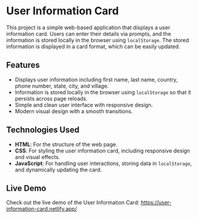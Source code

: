 # User Information Card

This project is a simple web-based application that displays a user information card. Users can enter their details via prompts, and the information is stored locally in the browser using `localStorage`. The stored information is displayed in a card format, which can be easily updated.

## Features

- Displays user information including first name, last name, country, phone number, state, city, and village.
- Information is stored locally in the browser using `localStorage` so that it persists across page reloads.
- Simple and clean user interface with responsive design.
- Modern visual design with a smooth transitions.

## Technologies Used

- **HTML**: For the structure of the web page.
- **CSS**: For styling the user information card, including responsive design and visual effects.
- **JavaScript**: For handling user interactions, storing data in `localStorage`, and dynamically updating the card.

## Live Demo

Check out the live demo of the User Information Card: https://user-information-card.netlify.app/
